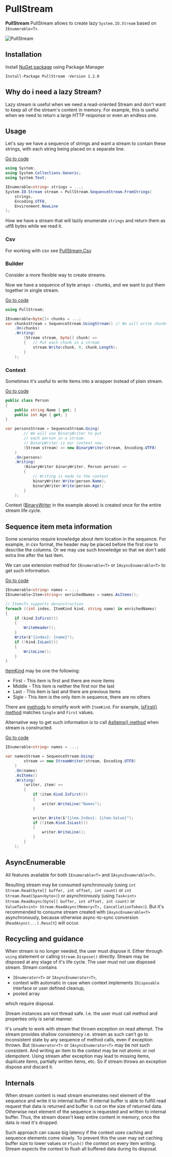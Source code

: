 # PullStream

__PullStream__ PullStream allows to create lazy `System.IO.Stream` based on `IEnumerable<T>`.

![PullStream](logo.svg)

## Installation

Install [NuGet package](https://www.nuget.org/packages/PullStream/) using Package Manager

```
Install-Package PullStream -Version 1.2.0
```

## Why do i need a lazy Stream?

Lazy stream is useful when we need a read-oriented Stream and don't want to keep all of the stream's content in memory. For example, this is useful when we need to return a large HTTP response or even an endless one.

## Usage

Let's say we have a sequence of strings and want a stream to contain these strings, with each string being placed on a separate line.

[Go to code](src/PullStream.Tests/Examples.cs#L10)
```csharp
using System;
using System.Collections.Generic;
using System.Text;

IEnumerable<string> strings = ...;
System.IO.Stream stream = PullStream.SequenceStream.FromStrings(
    strings,
    Encoding.UTF8,
    Environment.NewLine
);
```

How we have a stream that will lazily enumerate `strings` and return them as utf8 bytes while we read it.

### Csv

For working with csv see [PullStream.Csv](src/PullStream.Csv)

### Builder

Consider a more flexible way to create streams.

Now we have a sequence of byte arrays - chunks, and we want to put them together in single stream.

[Go to code](src/PullStream.Tests/Examples.cs#L13)
```csharp
using PullStream;

IEnumerable<byte[]> chunks = ...;
var chunksStream = SequenceStream.UsingStream() // We will write chunks in a stream
    .On(chunks)
    .Writing(
        (Stream stream, byte[] chunk) =>
        {   // Put each chunk in a stream
            stream.Write(chunk, 0, chunk.Length); 
        }
    );
```

### Context

Sometimes it's useful to write items into a wrapper instead of plain stream.

[Go to code](src/PullStream.Tests/Examples.cs#L20)
```csharp
public class Person
{
    public string Name { get; }
    public int Age { get; }
}

var personsStream = SequenceStream.Using(
        // We will use BinaryWriter to put
        // each person in a stream.
        // BinaryWriter is our context now.
        (Stream stream) => new BinaryWriter(stream, Encoding.UTF8)
    )
    .On(persons)
    .Writing(
        (BinaryWriter binaryWriter, Person person) =>
        {
            // Writing is made to the context
            binaryWriter.Write(person.Name);
            binaryWriter.Write(person.Age);
        }
    );
```

Context ([BinaryWriter](https://docs.microsoft.com/dotnet/api/system.io.binarywriter) in the example above) is created once for the entire stream life cycle.

## Sequence item meta information

Some scenarios require knowledge about item location in the sequence. For example, in csv format, the header may be placed before the first row to describe the columns. Or we may use such knowledge so that we don't add extra line after the last item.

We can use extension method for `IEnumerable<T>` or `IAsyncEnumerable<T>` to get such information.

[Go to code](src/PullStream.Tests/Examples.cs#L33)
```csharp
IEnumerable<string> names = ...;
IEnumerable<Item<string>> enrichedNames = names.AsItems();

// Item<T> supports deconstruction
foreach ((int index, ItemKind kind, string name) in enrichedNames)
{
    if (kind.IsFirst())
    {
        WriteHeader();
    }
    Write($"{index}: {name}");
    if (!kind.IsLast())
    {
        WriteLine();
    }
}
```

[ItemKind](src/PullStream/ItemKind.cs#L6) may be one the following:

- First - This item is first and there are more items
- Middle - This item is neither the first nor the last
- Last - This item is last and there are previous items
- Sigle - This item is the only item in sequence, there are no others

There are [methods](src/PullStream/ItemKindExtensions.cs#L3) to simplify work with `ItemKind`. For example, [IsFirst() method](src/PullStream/ItemKindExtensions.cs#L8) matches `Single` and `First` values.

Alternative way to get such information is to call [AsItems() method](src/PullStream/SequenceStream.Builder.cs#L208) when stream is constructed.

[Go to code](src/PullStream.Tests/Examples.cs#L51)
```csharp
IEnumerable<string> names = ...;

var namesStream = SequenceStream.Using(
        stream => new StreamWriter(stream, Encoding.UTF8)
    )
    .On(names)
    .AsItems()
    .Writing(
        (writer, item) =>
        {
            if (item.Kind.IsFirst())
            {
                writer.WriteLine("Names");
            }

            writer.Write($"{item.Index}: {item.Value}");
            if (!item.Kind.IsLast())
            {
                writer.WriteLine();
            }
        }
    );
```

## AsyncEnumerable

All features available for both `IEnumerable<T>` and `IAsyncEnumerable<T>`.

Resulting stream may be consumed synchronously (using `int Stream.Read(byte[] buffer, int offset, int count)` or `int Stream.Read(Span<byte>)`) or asynchronously (using `Task<int> Stream.ReadAsync(byte[] buffer, int offset, int count)` or `ValueTask<int> Stream.ReadAsync(Memory<T>, CancellationToken)`). But it's recommended to consume stream created with `IAsyncEnumerable<T>` asynchronously, because otherwise async-to-sync conversion (`ReadAsync(...).Result`) will occur.

## Recycling and guidance

When stream is no longer needed, the user must dispose it. Either through `using` statement or calling `Stream.Dispose()` directly. Stream may be disposed at any stage of it's life cycle. The user must not use disposed stream. Stream contains

- `IEnumerator<T>` or `IAsyncEnumerator<T>`,
- context with automatic in case when context implements `IDisposable` interface or user defined cleanup,
- pooled array

which require disposal.

Stream instances are not thread safe. I.e. the user must call method and properties only is serial manner.

It's unsafe to work with stream that thrown exception on read attempt. The stream provides shallow consistency i.e. stream as such can't go to inconsistent state by any sequence of method calls, even if exception thrown. But `IEnumerator<T>` or `IAsyncEnumerator<T>` may be not such consistent. And writing an item to the context may be not atomic or not idempotent. Using stream after exception may lead to missing items, duplicate items, partially written items, etc. So if stream throws an exception dispose and discard it.

## Internals

When stream content is read stream enumerates next element of the sequence and write it to internal buffer. If internal buffer is able to fulfill read request that data is returned and buffer is cut on the size of returned data. Otherwise next element of the sequence is requested and written to internal buffer. Thus, the stream doesn't keep entire content in memory, once the data is read it's dropped.

Such approach can cause big latency if the context uses caching and sequence elements come slowly. To prevent this the user may set caching buffer size to lower values or `Flush()` the context on every item writing. Stream expects the context to flush all buffered data during its disposal.
